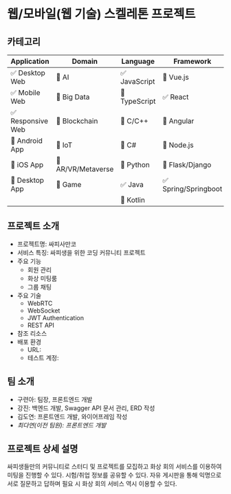 # 웹/모바일(웹 기술) 스켈레톤 프로젝트

<!-- 필수 항목 -->

## 카테고리

| Application | Domain | Language | Framework |
| ---- | ---- | ---- | ---- |
| :white_check_mark: Desktop Web | :black_square_button: AI | :white_check_mark: JavaScript | :black_square_button: Vue.js |
| :white_check_mark: Mobile Web | :black_square_button: Big Data | :black_square_button: TypeScript | :white_check_mark: React |
| :white_check_mark: Responsive Web | :black_square_button: Blockchain | :black_square_button: C/C++ | :black_square_button: Angular |
| :black_square_button: Android App | :black_square_button: IoT | :black_square_button: C# | :black_square_button: Node.js |
| :black_square_button: iOS App | :black_square_button: AR/VR/Metaverse | :black_square_button: Python | :black_square_button: Flask/Django |
| :black_square_button: Desktop App | :black_square_button: Game | :white_check_mark: Java | :white_check_mark: Spring/Springboot |
| | | :black_square_button: Kotlin | |

<!-- 필수 항목 -->

## 프로젝트 소개

* 프로젝트명: 싸피사만코
* 서비스 특징: 싸피생을 위한 코딩 커뮤니티 프로젝트
* 주요 기능
  - 회원 관리
  - 화상 미팅룸
  - 그룹 채팅
* 주요 기술
  - WebRTC
  - WebSocket
  - JWT Authentication
  - REST API
* 참조 리소스
* 배포 환경
  - URL: <!-- 웹 서비스, 랜딩 페이지, 프로젝트 소개 등의 배포 URL 기입 -->
  - 테스트 계정: <!-- 로그인이 필요한 경우, 사용 가능한 테스트 계정(ID/PW) 기입 -->

<!-- 자유 양식 -->

## 팀 소개
* 구련아: 팀장, 프론트엔드 개발
* 강진: 백엔드 개발, Swagger API 문서 관리, ERD 작성
* 김도연: 프론트엔드 개발, 와이어프레임 작성
* <i>최다연(이전 팀원): 프론트엔드 개발</i>

<!-- 자유 양식 -->

## 프로젝트 상세 설명

싸피생들만의 커뮤니티로 스터디 및 프로젝트를 모집하고 화상 회의 서비스를 이용하여 미팅을 진행할 수 있다. 시험/취업 정보를 공유할 수 있다. 자유 게시판을 통해 익명으로 서로 질문하고 답하며 필요 시 화상 회의 서비스 역시 이용할 수 있다. 